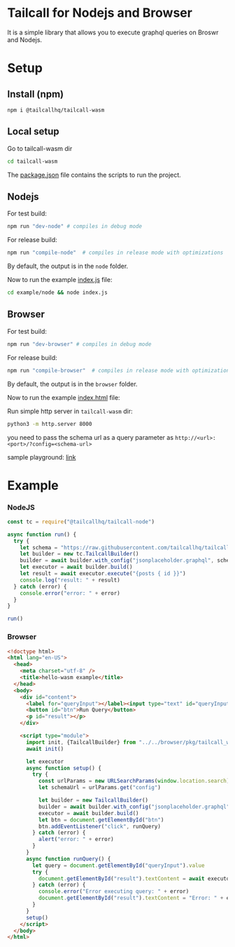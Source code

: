 # Tailcall for Nodejs and Browser

It is a simple library that allows you to execute graphql queries on Broswr and Nodejs.

# Setup

## Install (npm)

```shell
npm i @tailcallhq/tailcall-wasm
```

## Local setup

Go to tailcall-wasm dir

```bash
cd tailcall-wasm
````

The [package.json](package.json) file contains the scripts to run the project.

## Nodejs

For test build:

```bash
npm run "dev-node" # compiles in debug mode
```

For release build:

```bash
npm run "compile-node"  # compiles in release mode with optimizations
```

By default, the output is in the `node` folder.

Now to run the example [index.js](example/node/index.js) file:

```bash
cd example/node && node index.js
```

## Browser

For test build:

```bash
npm run "dev-browser" # compiles in debug mode
```

For release build:

```bash
npm run "compile-browser"  # compiles in release mode with optimizations
```

By default, the output is in the `browser` folder.

Now to run the example [index.html](example/browser/index.html) file:

Run simple http server in `tailcall-wasm` dir:

```bash
python3 -m http.server 8000
```

you need to pass the schema url as a query parameter as `http://<url>:<port>/?config=<schema-url>`

sample playground: [link](http://0.0.0.0:8000/example/browser/?config=https://raw.githubusercontent.com/tailcallhq/tailcall/main/examples/jsonplaceholder.graphql)

# Example

### NodeJS

```javascript
const tc = require("@tailcallhq/tailcall-node")

async function run() {
  try {
    let schema = "https://raw.githubusercontent.com/tailcallhq/tailcall/main/examples/jsonplaceholder.graphql"
    let builder = new tc.TailcallBuilder()
    builder = await builder.with_config("jsonplaceholder.graphql", schema)
    let executor = await builder.build()
    let result = await executor.execute("{posts { id }}")
    console.log("result: " + result)
  } catch (error) {
    console.error("error: " + error)
  }
}

run()
```

### Browser

```html
<!doctype html>
<html lang="en-US">
  <head>
    <meta charset="utf-8" />
    <title>hello-wasm example</title>
  </head>
  <body>
    <div id="content">
      <label for="queryInput"></label><input type="text" id="queryInput" placeholder="Enter your query here" />
      <button id="btn">Run Query</button>
      <p id="result"></p>
    </div>

    <script type="module">
      import init, {TailcallBuilder} from "../../browser/pkg/tailcall_wasm.js"
      await init()

      let executor
      async function setup() {
        try {
          const urlParams = new URLSearchParams(window.location.search)
          let schemaUrl = urlParams.get("config")

          let builder = new TailcallBuilder()
          builder = await builder.with_config("jsonplaceholder.graphql", schemaUrl)
          executor = await builder.build()
          let btn = document.getElementById("btn")
          btn.addEventListener("click", runQuery)
        } catch (error) {
          alert("error: " + error)
        }
      }
      async function runQuery() {
        let query = document.getElementById("queryInput").value
        try {
          document.getElementById("result").textContent = await executor.execute(query)
        } catch (error) {
          console.error("Error executing query: " + error)
          document.getElementById("result").textContent = "Error: " + error
        }
      }
      setup()
    </script>
  </body>
</html>
```
